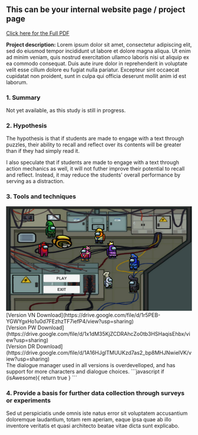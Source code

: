 ## This can be your internal website page / project page
[Click here for the Full PDF](/pdf/a18rikla_projektarbete.pdf)

**Project description:** Lorem ipsum dolor sit amet, consectetur adipiscing elit, sed do eiusmod tempor incididunt ut labore et dolore magna aliqua. Ut enim ad minim veniam, quis nostrud exercitation ullamco laboris nisi ut aliquip ex ea commodo consequat. Duis aute irure dolor in reprehenderit in voluptate velit esse cillum dolore eu fugiat nulla pariatur. Excepteur sint occaecat cupidatat non proident, sunt in culpa qui officia deserunt mollit anim id est laborum.

### 1. Summary
Not yet available, as this study is still in progress.

### 2. Hypothesis
The hypothesis is that if students are made to engage with a text through puzzles, their ability to recall and reflect over its contents will be greater than if they had simply read it.

I also speculate that if students are made to engage with a text through action mechanics as well, it will not futher improve their potential to recall and reflect.
Instead, it may reduce the students' overall performance by serving as a distraction.

### 3. Tools and techniques

<img src="images/Thesis_1.png?raw=true"/>
[Version VN Download](https://drive.google.com/file/d/1r5PEB-YGWYgxHo1u0d7FEzhzTF7iefP4/view?usp=sharing) <br>
[Version PW Download](https://drive.google.com/file/d/1x1dM35KjZCDRAhcZo0tb3HSHaqisEhbx/view?usp=sharing) <br>
[Version DR Download](https://drive.google.com/file/d/1A16HJglTMUUKzd7as2_bp8MHJNwielVK/view?usp=sharing)
<br>
The dialogue manager used in all versions is overdevelloped, and has support for more characters and dialogue choices.
```javascript
if (isAwesome){
  return true
}
```

### 4. Provide a basis for further data collection through surveys or experiments

Sed ut perspiciatis unde omnis iste natus error sit voluptatem accusantium doloremque laudantium, totam rem aperiam, eaque ipsa quae ab illo inventore veritatis et quasi architecto beatae vitae dicta sunt explicabo. 
